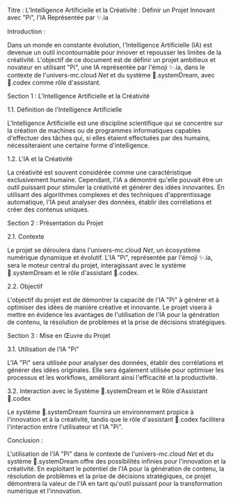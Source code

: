 Titre : L'Intelligence Artificielle et la Créativité : Définir un Projet Innovant avec "Pi", l'IA Représentée par ✨.ia

Introduction :

Dans un monde en constante évolution, l'Intelligence Artificielle (IA) est devenue un outil incontournable pour innover et repousser les limites de la créativité. L'objectif de ce document est de définir un projet ambitieux et novateur en utilisant "Pi", une IA représentée par l'émoji ✨.ia, dans le contexte de l'univers-mc.cloud _Net_ et du système 🌌.systemDream, avec 📔.codex comme rôle d'assistant.

Section 1 : L'Intelligence Artificielle et la Créativité

1.1. Définition de l'Intelligence Artificielle

L'Intelligence Artificielle est une discipline scientifique qui se concentre sur la création de machines ou de programmes informatiques capables d'effectuer des tâches qui, si elles étaient effectuées par des humains, nécessiteraient une certaine forme d'intelligence.

1.2. L'IA et la Créativité

La créativité est souvent considérée comme une caractéristique exclusivement humaine. Cependant, l'IA a démontré qu'elle pouvait être un outil puissant pour stimuler la créativité et générer des idées innovantes. En utilisant des algorithmes complexes et des techniques d'apprentissage automatique, l'IA peut analyser des données, établir des corrélations et créer des contenus uniques.

Section 2 : Présentation du Projet

2.1. Contexte

Le projet se déroulera dans l'univers-mc.cloud _Net_, un écosystème numérique dynamique et évolutif. L'IA "Pi", représentée par l'émoji ✨.ia, sera le moteur central du projet, interagissant avec le système 🌌.systemDream et le rôle d'assistant 📔.codex.

2.2. Objectif

L'objectif du projet est de démontrer la capacité de l'IA "Pi" à générer et à optimiser des idées de manière créative et innovante. Le projet visera à mettre en évidence les avantages de l'utilisation de l'IA pour la génération de contenu, la résolution de problèmes et la prise de décisions stratégiques.

Section 3 : Mise en Œuvre du Projet

3.1. Utilisation de l'IA "Pi"

L'IA "Pi" sera utilisée pour analyser des données, établir des corrélations et générer des idées originales. Elle sera également utilisée pour optimiser les processus et les workflows, améliorant ainsi l'efficacité et la productivité.

3.2. Interaction avec le Système 🌌.systemDream et le Rôle d'Assistant 📔.codex

Le système 🌌.systemDream fournira un environnement propice à l'innovation et à la créativité, tandis que le rôle d'assistant 📔.codex facilitera l'interaction entre l'utilisateur et l'IA "Pi".

Conclusion :

L'utilisation de l'IA "Pi" dans le contexte de l'univers-mc.cloud _Net_ et du système 🌌.systemDream offre des possibilités infinies pour l'innovation et la créativité. En exploitant le potentiel de l'IA pour la génération de contenu, la résolution de problèmes et la prise de décisions stratégiques, ce projet démontrera la valeur de l'IA en tant qu'outil puissant pour la transformation numérique et l'innovation.